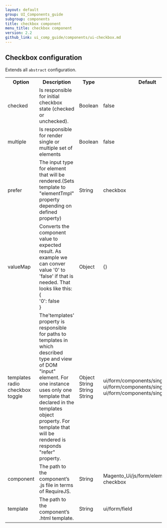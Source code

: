 ```yaml
---
layout: default
group: UI_Components_guide
subgroup: components
title: checkbox component
menu_title: checkbox component
version: 2.2
github_link: ui_comp_guide/components/ui-checkbox.md
---
```


## Сheckbox configuration

Extends all `abstract` configuration. 

<table>
  <tr>
    <th>Option </th>
    <th>Description</th>
    <th>Type</th>
    <th>Default</th>
  </tr>
  <tr>
    <td>checked</td>
    <td>Is responsible for initial checkbox state (checked or unchecked).</td>
    <td>Boolean</td>
    <td>false</td>
  </tr>
  <tr>
    <td>multiple</td>
    <td>Is responsible for render single or multiple set of elements</td>
    <td>Boolean</td>
    <td>false</td>
  </tr>
  <tr>
    <td>prefer</td>
    <td>The input type for element that will be rendered.(Sets template to "elementTmpl" property depending on defined property)</td>
    <td>String</td>
    <td>checkbox</td>
  </tr>
  <tr>
    <td>valueMap</td>
    <td>Converts the component value to expected result. As example we can conver value '0' to 'false' if that is needed. That looks like this:<br>{<br>'0': false<br>}</td>
    <td>Object</td>
    <td>{}</td>
  </tr>
  <tr>
    <td>templates<br>radio<br>checkbox<br>toggle</td>
    <td>The'templates' property is responsible for paths to templates in which described type and view of DOM "input" element. For one instance uses only one template that declared in the templates object property. For template that will be rendered is responds "refer" property.</td>
    <td>Object<br>String<br>String<br>String</td>
    <td>ui/form/components/single/radio<br>ui/form/components/single/checkbox<br>ui/form/components/single/switcher</td>
  </tr>
  <tr>
    <td>component</td>
    <td>The path to the component’s .js file in terms of RequireJS.</td>
    <td>String</td>
    <td>Magento_Ui/js/form/element/single-checkbox</td>
  </tr>
  <tr>
    <td>template</td>
    <td>The path to the component’s .html template.</td>
    <td>String</td>
    <td>ui/form/field</td>
  </tr>
</table>
